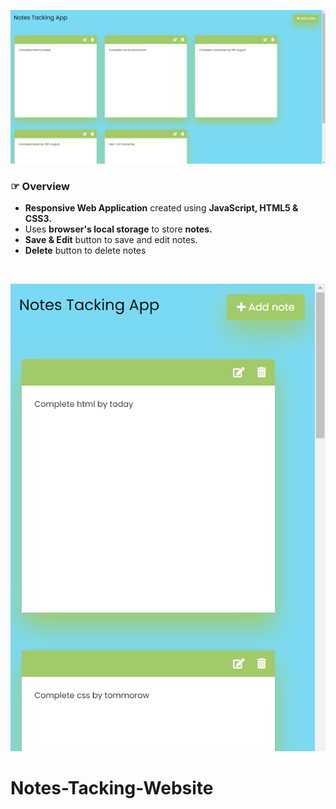 ![Desktop image of Note App](https://github.com/mdakram09/Notes-Tacking-Website/blob/main/DesktopImage.PNG)

### &#9758; Overview

- **Responsive Web Application** created using **JavaScript, HTML5 & CSS3.**
- Uses **browser's local storage** to store **notes.**
- **Save & Edit** button to save and edit notes.
- **Delete** button to delete notes

<br/>

![Mobile image of Note App](https://github.com/mdakram09/Notes-Tacking-Website/blob/main/MobileImage.PNG)
# Notes-Tacking-Website
